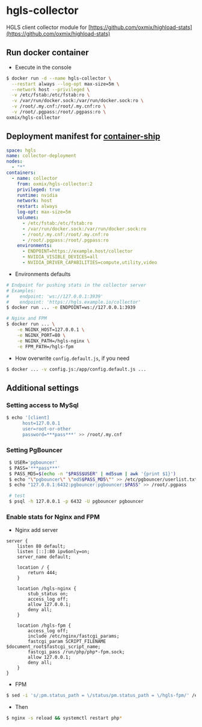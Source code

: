 # hgls-collector
HGLS client collector module for [https://github.com/oxmix/highload-stats](https://github.com/oxmix/highload-stats)

## Run docker container
* Execute in the console
```bash
$ docker run -d --name hgls-collector \
  --restart always --log-opt max-size=5m \
  --network host --privileged \
  -v /etc/fstab:/etc/fstab:ro \
  -v /var/run/docker.sock:/var/run/docker.sock:ro \
  -v /root/.my.cnf:/root/.my.cnf:ro \
  -v /root/.pgpass:/root/.pgpass:ro \
oxmix/hgls-collector
```

## Deployment manifest for [container-ship](https://github.com/oxmix/container-ship)
```yaml
space: hgls
name: collector-deployment
nodes:
  - "*"
containers:
  - name: collector
    from: oxmix/hgls-collector:2
    privileged: true
    runtime: nvidia
    network: host
    restart: always
    log-opt: max-size=5m
    volumes:
      - /etc/fstab:/etc/fstab:ro
      - /var/run/docker.sock:/var/run/docker.sock:ro
      - /root/.my.cnf:/root/.my.cnf:ro
      - /root/.pgpass:/root/.pgpass:ro
    environments:
      - ENDPOINT=https://example.host/collector
      - NVIDIA_VISIBLE_DEVICES=all
      - NVIDIA_DRIVER_CAPABILITIES=compute,utility,video
```

* Environments defaults
```bash
# Endpoint for pushing stats in the collector server
# Examples:
#    endpoint: 'ws://127.0.0.1:3939'
#    endpoint: 'https://hgls.example.io/collector'
$ docker run ... -e ENDPOINT=ws://127.0.0.1:3939

# Nginx and FPM
$ docker run ... \
    -e NGINX_HOST=127.0.0.1 \
    -e NGINX_PORT=80 \
    -e NGINX_PATH=/hgls-nginx \
    -e FPM_PATH=/hgls-fpm
```

* How overwrite `config.default.js`, if you need
```bash
$ docker ... -v config.js:/app/config.default.js ...
```

## Additional settings

### Setting access to MySql
```bash
$ echo '[client]
      host=127.0.0.1
      user=root-or-other
      password=***pass***' >> /root/.my.cnf
```

### Setting PgBouncer
```bash
 $ USER='pgbouncer'
 $ PASS='***pass***'
 $ PASS_MD5=$(echo -n "$PASS$USER" | md5sum | awk '{print $1}')
 $ echo "\"pgbouncer\" \"md5$PASS_MD5\"" >> /etc/pgbouncer/userlist.txt && systemctl restart pgbouncer
 $ echo "127.0.0.1:6432:pgbouncer:pgbouncer:$PASS" >> /root/.pgpass

 # test
 $ psql -h 127.0.0.1 -p 6432 -U pgbouncer pgbouncer
```

### Enable stats for Nginx and FPM
* Nginx add server
```nginx
server {
    listen 80 default;
    listen [::]:80 ipv6only=on;
    server_name default;

    location / {
        return 444;
    }

    location /hgls-nginx {
        stub_status on;
        access_log off;
        allow 127.0.0.1;
        deny all;
    }

    location /hgls-fpm {
        access_log off;
        include /etc/nginx/fastcgi_params;
        fastcgi_param SCRIPT_FILENAME $document_root$fastcgi_script_name;
        fastcgi_pass /run/php/php*-fpm.sock;
        allow 127.0.0.1;
        deny all;
    }
}
```
* FPM
```bash
$ sed -i 's/;pm.status_path = \/status/pm.status_path = \/hgls-fpm/' /etc/php/*/fpm/pool.d/www.conf
```
* Then
```bash
$ nginx -s reload && systemctl restart php*
```